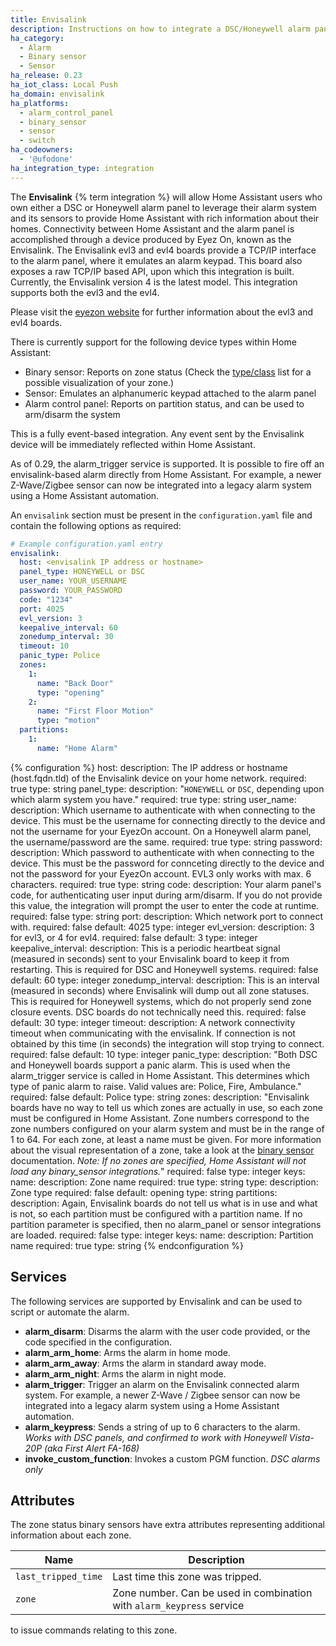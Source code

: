 ```yaml
---
title: Envisalink
description: Instructions on how to integrate a DSC/Honeywell alarm panel with Home Assistant using an envisalink evl3/evl4 board.
ha_category:
  - Alarm
  - Binary sensor
  - Sensor
ha_release: 0.23
ha_iot_class: Local Push
ha_domain: envisalink
ha_platforms:
  - alarm_control_panel
  - binary_sensor
  - sensor
  - switch
ha_codeowners:
  - '@ufodone'
ha_integration_type: integration
---
```


The **Envisalink** {% term integration %} will allow Home Assistant users who own either a DSC or Honeywell alarm panel to leverage their alarm system and its sensors to provide Home Assistant with rich information about their homes. Connectivity between Home Assistant and the alarm panel is accomplished through a device produced by Eyez On, known as the Envisalink. The Envisalink evl3 and evl4 boards provide a TCP/IP interface to the alarm panel, where it emulates an alarm keypad. This board also exposes a raw TCP/IP based API, upon which this integration is built. Currently, the Envisalink version 4 is the latest model. This integration supports both the evl3 and the evl4.

Please visit the [eyezon website](https://www.eyezon.com/) for further information about the evl3 and evl4 boards.

There is currently support for the following device types within Home Assistant:

- Binary sensor: Reports on zone status (Check the [type/class](/integrations/binary_sensor/#device-class) list for a possible visualization of your zone.)
- Sensor: Emulates an alphanumeric keypad attached to the alarm panel
- Alarm control panel: Reports on partition status, and can be used to arm/disarm the system

This is a fully event-based integration. Any event sent by the Envisalink device will be immediately reflected within Home Assistant.

As of 0.29, the alarm_trigger service is supported.  It is possible to fire off an envisalink-based alarm directly from Home Assistant. For example, a newer Z-Wave/Zigbee sensor can now be integrated into a legacy alarm system using a Home Assistant automation.

An `envisalink` section must be present in the `configuration.yaml` file and contain the following options as required:

```yaml
# Example configuration.yaml entry
envisalink:
  host: <envisalink IP address or hostname>
  panel_type: HONEYWELL or DSC
  user_name: YOUR_USERNAME
  password: YOUR_PASSWORD
  code: "1234"
  port: 4025
  evl_version: 3
  keepalive_interval: 60
  zonedump_interval: 30
  timeout: 10
  panic_type: Police
  zones:
    1:
      name: "Back Door"
      type: "opening"
    2:
      name: "First Floor Motion"
      type: "motion"
  partitions:
    1:
      name: "Home Alarm"
```

{% configuration %}
host:
  description: The IP address or hostname (host.fqdn.tld) of the Envisalink device on your home network.
  required: true
  type: string
panel_type:
  description: "`HONEYWELL` or `DSC`, depending upon which alarm system you have."
  required: true
  type: string
user_name:
  description: Which username to authenticate with when connecting to the device. This must be the username for connecting directly to the device and not the username for your EyezOn account. On a Honeywell alarm panel, the username/password are the same.
  required: true
  type: string
password:
  description: Which password to authenticate with when connecting to the device. This must be the password for connceting directly to the device and not the password for your EyezOn account. EVL3 only works with max. 6 characters.
  required: true
  type: string
code:
  description: Your alarm panel's code, for authenticating user input during arm/disarm. If you do not provide this value, the integration will prompt the user to enter the code at runtime.
  required: false
  type: string
port:
  description: Which network port to connect with.
  required: false
  default: 4025
  type: integer
evl_version:
  description: 3 for evl3, or 4 for evl4.
  required: false
  default: 3
  type: integer
keepalive_interval:
  description: This is a periodic heartbeat signal (measured in seconds) sent to your Envisalink board to keep it from restarting. This is required for DSC and Honeywell systems.
  required: false
  default: 60
  type: integer
zonedump_interval:
  description: This is an interval (measured in seconds) where Envisalink will dump out all zone statuses. This is required for Honeywell systems, which do not properly send zone closure events. DSC boards do not technically need this.
  required: false
  default: 30
  type: integer
timeout:
  description: A network connectivity timeout when communicating with the envisalink. If connection is not obtained by this time (in seconds) the integration will stop trying to connect.
  required: false
  default: 10
  type: integer
panic_type:
  description: "Both DSC and Honeywell boards support a panic alarm. This is used when the alarm_trigger service is called in Home Assistant. This determines which type of panic alarm to raise. Valid values are: Police, Fire, Ambulance."
  required: false
  default: Police
  type: string
zones:
  description: "Envisalink boards have no way to tell us which zones are actually in use, so each zone must be configured in Home Assistant. Zone numbers correspond to the zone numbers configured on your alarm system and must be in the range of 1 to 64. For each zone, at least a name must be given. For more information about the visual representation of a zone, take a look at the [binary sensor](/integrations/binary_sensor/#device-class) documentation. *Note: If no zones are specified, Home Assistant will not load any binary_sensor integrations.*"
  required: false
  type: integer
  keys:
    name:
      description: Zone name
      required: true
      type: string
    type:
      description: Zone type
      required: false
      default: opening
      type: string
partitions:
  description: Again, Envisalink boards do not tell us what is in use and what is not, so each partition must be configured with a partition name. If no partition parameter is specified, then no alarm_panel or sensor integrations are loaded.
  required: false
  type: integer
  keys:
    name:
      description: Partition name
      required: true
      type: string
{% endconfiguration %}

## Services

The following services are supported by Envisalink and can be used to script or automate the alarm.

- **alarm_disarm**: Disarms the alarm with the user code provided, or the code specified in the configuration.
- **alarm_arm_home**: Arms the alarm in home mode.
- **alarm_arm_away**: Arms the alarm in standard away mode.
- **alarm_arm_night**: Arms the alarm in night mode.
- **alarm_trigger**: Trigger an alarm on the Envisalink connected alarm system. For example, a newer Z-Wave / Zigbee sensor can now be integrated into a legacy alarm system using a Home Assistant automation.
- **alarm_keypress**: Sends a string of up to 6 characters to the alarm. *Works with DSC panels, and confirmed to work with Honeywell Vista-20P (aka First Alert FA-168)*
- **invoke_custom_function**: Invokes a custom PGM function. *DSC alarms only*

## Attributes

The zone status binary sensors have extra attributes representing additional
information about each zone.

| Name | Description |
| ---- | ----------- |
| `last_tripped_time` | Last time this zone was tripped.
| `zone` | Zone number. Can be used in combination with `alarm_keypress` service
to issue commands relating to this zone.
